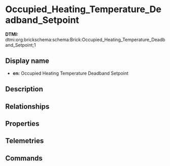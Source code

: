 # Occupied_Heating_Temperature_Deadband_Setpoint
**DTMI:** dtmi:org:brickschema:schema:Brick:Occupied_Heating_Temperature_Deadband_Setpoint;1
## Display name
- **en:** Occupied Heating Temperature Deadband Setpoint
## Description
## Relationships
## Properties
## Telemetries
## Commands

